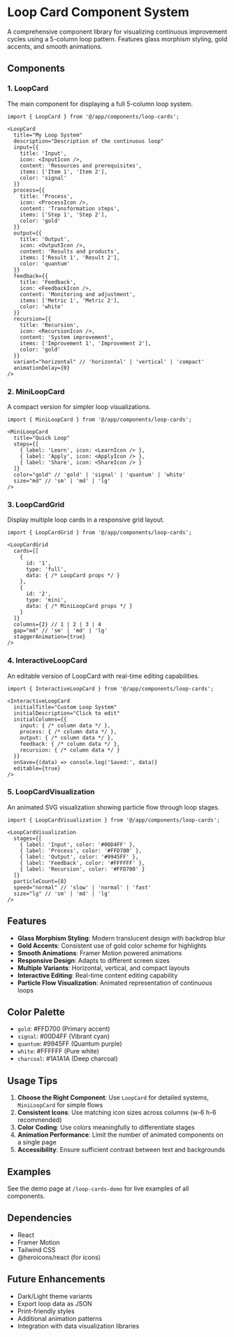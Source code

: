 # Loop Card Component System

A comprehensive component library for visualizing continuous improvement cycles using a 5-column loop pattern. Features glass morphism styling, gold accents, and smooth animations.

## Components

### 1. LoopCard
The main component for displaying a full 5-column loop system.

```tsx
import { LoopCard } from '@/app/components/loop-cards';

<LoopCard
  title="My Loop System"
  description="Description of the continuous loop"
  input={{
    title: 'Input',
    icon: <InputIcon />,
    content: 'Resources and prerequisites',
    items: ['Item 1', 'Item 2'],
    color: 'signal'
  }}
  process={{
    title: 'Process',
    icon: <ProcessIcon />,
    content: 'Transformation steps',
    items: ['Step 1', 'Step 2'],
    color: 'gold'
  }}
  output={{
    title: 'Output',
    icon: <OutputIcon />,
    content: 'Results and products',
    items: ['Result 1', 'Result 2'],
    color: 'quantum'
  }}
  feedback={{
    title: 'Feedback',
    icon: <FeedbackIcon />,
    content: 'Monitoring and adjustment',
    items: ['Metric 1', 'Metric 2'],
    color: 'white'
  }}
  recursion={{
    title: 'Recursion',
    icon: <RecursionIcon />,
    content: 'System improvement',
    items: ['Improvement 1', 'Improvement 2'],
    color: 'gold'
  }}
  variant="horizontal" // 'horizontal' | 'vertical' | 'compact'
  animationDelay={0}
/>
```

### 2. MiniLoopCard
A compact version for simpler loop visualizations.

```tsx
import { MiniLoopCard } from '@/app/components/loop-cards';

<MiniLoopCard
  title="Quick Loop"
  steps={[
    { label: 'Learn', icon: <LearnIcon /> },
    { label: 'Apply', icon: <ApplyIcon /> },
    { label: 'Share', icon: <ShareIcon /> }
  ]}
  color="gold" // 'gold' | 'signal' | 'quantum' | 'white'
  size="md" // 'sm' | 'md' | 'lg'
/>
```

### 3. LoopCardGrid
Display multiple loop cards in a responsive grid layout.

```tsx
import { LoopCardGrid } from '@/app/components/loop-cards';

<LoopCardGrid
  cards={[
    {
      id: '1',
      type: 'full',
      data: { /* LoopCard props */ }
    },
    {
      id: '2',
      type: 'mini',
      data: { /* MiniLoopCard props */ }
    }
  ]}
  columns={2} // 1 | 2 | 3 | 4
  gap="md" // 'sm' | 'md' | 'lg'
  staggerAnimation={true}
/>
```

### 4. InteractiveLoopCard
An editable version of LoopCard with real-time editing capabilities.

```tsx
import { InteractiveLoopCard } from '@/app/components/loop-cards';

<InteractiveLoopCard
  initialTitle="Custom Loop System"
  initialDescription="Click to edit"
  initialColumns={{
    input: { /* column data */ },
    process: { /* column data */ },
    output: { /* column data */ },
    feedback: { /* column data */ },
    recursion: { /* column data */ }
  }}
  onSave={(data) => console.log('Saved:', data)}
  editable={true}
/>
```

### 5. LoopCardVisualization
An animated SVG visualization showing particle flow through loop stages.

```tsx
import { LoopCardVisualization } from '@/app/components/loop-cards';

<LoopCardVisualization
  stages={[
    { label: 'Input', color: '#00D4FF' },
    { label: 'Process', color: '#FFD700' },
    { label: 'Output', color: '#9945FF' },
    { label: 'Feedback', color: '#FFFFFF' },
    { label: 'Recursion', color: '#FFD700' }
  ]}
  particleCount={8}
  speed="normal" // 'slow' | 'normal' | 'fast'
  size="lg" // 'sm' | 'md' | 'lg'
/>
```

## Features

- **Glass Morphism Styling**: Modern translucent design with backdrop blur
- **Gold Accents**: Consistent use of gold color scheme for highlights
- **Smooth Animations**: Framer Motion powered animations
- **Responsive Design**: Adapts to different screen sizes
- **Multiple Variants**: Horizontal, vertical, and compact layouts
- **Interactive Editing**: Real-time content editing capability
- **Particle Flow Visualization**: Animated representation of continuous loops

## Color Palette

- `gold`: #FFD700 (Primary accent)
- `signal`: #00D4FF (Vibrant cyan)
- `quantum`: #9945FF (Quantum purple)
- `white`: #FFFFFF (Pure white)
- `charcoal`: #1A1A1A (Deep charcoal)

## Usage Tips

1. **Choose the Right Component**: Use `LoopCard` for detailed systems, `MiniLoopCard` for simple flows
2. **Consistent Icons**: Use matching icon sizes across columns (w-6 h-6 recommended)
3. **Color Coding**: Use colors meaningfully to differentiate stages
4. **Animation Performance**: Limit the number of animated components on a single page
5. **Accessibility**: Ensure sufficient contrast between text and backgrounds

## Examples

See the demo page at `/loop-cards-demo` for live examples of all components.

## Dependencies

- React
- Framer Motion
- Tailwind CSS
- @heroicons/react (for icons)

## Future Enhancements

- Dark/Light theme variants
- Export loop data as JSON
- Print-friendly styles
- Additional animation patterns
- Integration with data visualization libraries
